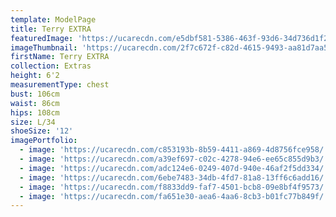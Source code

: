 ```yaml
---
template: ModelPage
title: Terry EXTRA
featuredImage: 'https://ucarecdn.com/e5dbf581-5386-463f-93d6-34d736d1f283/'
imageThumbnail: 'https://ucarecdn.com/2f7c672f-c82d-4615-9493-aa81d7aa5cd1/'
firstName: Terry EXTRA
collection: Extras
height: 6'2
measurementType: chest
bust: 106cm
waist: 86cm
hips: 108cm
size: L/34
shoeSize: '12'
imagePortfolio:
  - image: 'https://ucarecdn.com/c853193b-8b59-4411-a869-4d8756fce958/'
  - image: 'https://ucarecdn.com/a39ef697-c02c-4278-94e6-ee65c855d9b3/'
  - image: 'https://ucarecdn.com/adc124e6-0249-407d-940e-46af2f5dd334/'
  - image: 'https://ucarecdn.com/6ebe7483-34db-4fd7-81a8-13ff6c6add16/'
  - image: 'https://ucarecdn.com/f8833dd9-faf7-4501-bcb8-09e8bf4f9573/'
  - image: 'https://ucarecdn.com/fa651e30-aea6-4aa6-8cb3-b01fc77b849f/'
---
```


